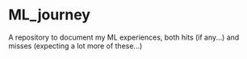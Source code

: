 # ML_journey
A repository to document my ML experiences, both hits (if any...) and misses (expecting a lot more of these...)
